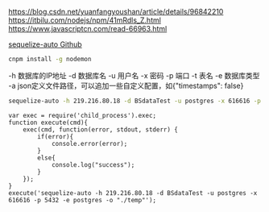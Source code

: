 https://blog.csdn.net/yuanfangyoushan/article/details/96842210
https://itbilu.com/nodejs/npm/41mRdls_Z.html
https://www.javascriptcn.com/read-66963.html

[sequelize-auto Github](https://github.com/sequelize/sequelize-auto)

```cmd
cnpm install -g nodemon
```

-h 数据库的IP地址 
-d 数据库名 
-u 用户名 
-x 密码 
-p 端口 
-t 表名
-e 数据库类型
-a  json定义文件路径，可以追加一些自定义配置，如{"timestamps": false}

```cmd
sequelize-auto -h 219.216.80.18 -d BSdataTest -u postgres -x 616616 -p 5432 -e postgres
```

```node
var exec = require('child_process').exec;
function execute(cmd){
    exec(cmd, function(error, stdout, stderr) {
        if(error){
            console.error(error);
        }
        else{
            console.log("success");
        }
    });
}
execute('sequelize-auto -h 219.216.80.18 -d BSdataTest -u postgres -x 616616 -p 5432 -e postgres -o "./temp"');
```

